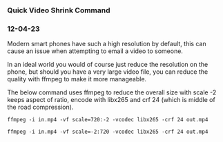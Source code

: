 ### Quick Video Shrink Command
### 12-04-23

Modern smart phones have such a high resolution by default, this can cause an issue when attempting to email a video to someone.

In an ideal world you would of course just reduce the resolution on the phone, but should you have a very large video file, you can reduce the quality with ffmpeg to make it more manageable.

The below command uses ffmpeg to reduce the overall size with scale -2 keeps aspect of ratio, encode with libx265 and crf 24 (which is middle of the road compression).

```text
ffmpeg -i in.mp4 -vf scale=720:-2 -vcodec libx265 -crf 24 out.mp4

ffmpeg -i in.mp4 -vf scale=-2:720 -vcodec libx265 -crf 24 out.mp4
```

